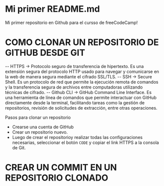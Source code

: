 # Mi primer README.md

Mi primer repositorio en Github para el cursso de freeCodeCamp!

# COMO CLONAR UN REPOSITORIO DE GITHUB DESDE GIT

-- HTTPS -> Protocolo seguro de transferencia de hipertexto. Es una extensión segura del protocolo HTTP usado para navegar y comunicarse en la web de manera segura mediante el cifrado SSL/TLS.
-- SSH -> Secure Shell. Es un protocolo de red que permite la ejecución remota de comandos y la transferencia segura de archivos entre computadoras utilizando técnicas de cifrado.
-- Github CLI -> GitHub Command Line Interface. Es una herramienta de línea de comandos que permite interactuar con GitHub directamente desde la terminal, facilitando tareas como la gestión de repositorios, revisión de solicitudes de extracción, entre otras operaciones.

Pasos para clonar un repositorio

- Crearse una cuenta de GitHub
- Crear un repositorio nuevo.
- Luego de crear el repositorioy realizar todas las configuraciones necesarias, seleccionar el botón `CODE` y copiar el link HTTPS a la consola de Git.

# CREAR UN COMMIT EN UN REPOSITORIO CLONADO
